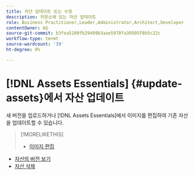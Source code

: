 ```yaml
---
title: 자산 업데이트 또는 수정
description: 저장소에 있는 자산 업데이트
role: Business Practitioner,Leader,Administrator,Architect,Developer
contentOwner: AG
source-git-commit: b3fea5209fb29409b3aae5970fa30505f8b5c22c
workflow-type: tm+mt
source-wordcount: '39'
ht-degree: 0%

---
```



# [!DNL Assets Essentials] {#update-assets}에서 자산 업데이트

새 버전을 업로드하거나 [!DNL Assets Essentials]에서 이미지를 편집하여 기존 자산을 업데이트할 수 있습니다.

<!-- TBD: Discard this article if not too much unique content for it.
Merge the update asset part in manage assets or upload assets.
Edit images article.
Link to versioning once an asset is updated.
-->

>[!MORELIKETHIS]
>
>* [이미지 편집](edit-images.md)
* [자산의 버전 보기](navigate-view.md#view-versions)
* [자산 삭제](manage-organize.md#delete-assets)

